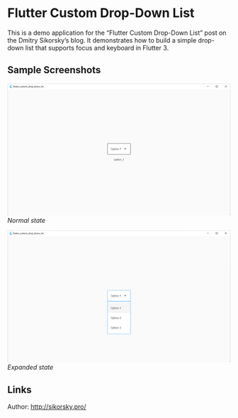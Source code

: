 # Flutter Custom Drop-Down List

This is a demo application for the “Flutter Custom Drop-Down List” post on the Dmitry Sikorsky’s blog. It demonstrates how to build a simple drop-down list that supports focus and keyboard in Flutter 3.

## Sample Screenshots

![Normal state](normal_state.png)
*Normal state*

![Expanded state](expanded_state.png)
*Expanded state*

## Links

Author: http://sikorsky.pro/
